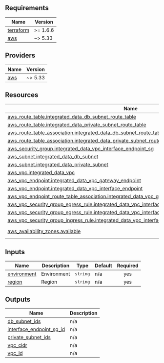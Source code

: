 <!-- BEGIN_AUTOMATED_TF_DOCS_BLOCK -->
## Requirements

| Name | Version |
|------|---------|
| <a name="requirement_terraform"></a> [terraform](#requirement\_terraform) | >= 1.6.6 |
| <a name="requirement_aws"></a> [aws](#requirement\_aws) | ~> 5.33 |

## Providers

| Name | Version |
|------|---------|
| <a name="provider_aws"></a> [aws](#provider\_aws) | ~> 5.33 |

## Resources

| Name | Type |
|------|------|
| [aws_route_table.integrated_data_db_subnet_route_table](https://registry.terraform.io/providers/hashicorp/aws/latest/docs/resources/route_table) | resource |
| [aws_route_table.integrated_data_private_subnet_route_table](https://registry.terraform.io/providers/hashicorp/aws/latest/docs/resources/route_table) | resource |
| [aws_route_table_association.integrated_data_db_subnet_route_table_assoc](https://registry.terraform.io/providers/hashicorp/aws/latest/docs/resources/route_table_association) | resource |
| [aws_route_table_association.integrated_data_private_subnet_route_table_assoc](https://registry.terraform.io/providers/hashicorp/aws/latest/docs/resources/route_table_association) | resource |
| [aws_security_group.integrated_data_vpc_interface_endpoint_sg](https://registry.terraform.io/providers/hashicorp/aws/latest/docs/resources/security_group) | resource |
| [aws_subnet.integrated_data_db_subnet](https://registry.terraform.io/providers/hashicorp/aws/latest/docs/resources/subnet) | resource |
| [aws_subnet.integrated_data_private_subnet](https://registry.terraform.io/providers/hashicorp/aws/latest/docs/resources/subnet) | resource |
| [aws_vpc.integrated_data_vpc](https://registry.terraform.io/providers/hashicorp/aws/latest/docs/resources/vpc) | resource |
| [aws_vpc_endpoint.integrated_data_vpc_gateway_endpoint](https://registry.terraform.io/providers/hashicorp/aws/latest/docs/resources/vpc_endpoint) | resource |
| [aws_vpc_endpoint.integrated_data_vpc_interface_endpoint](https://registry.terraform.io/providers/hashicorp/aws/latest/docs/resources/vpc_endpoint) | resource |
| [aws_vpc_endpoint_route_table_association.integrated_data_vpc_gateway_endpoint_route_table_association](https://registry.terraform.io/providers/hashicorp/aws/latest/docs/resources/vpc_endpoint_route_table_association) | resource |
| [aws_vpc_security_group_egress_rule.integrated_data_vpc_interface_endpoint_sg_allow_all_egress_ipv4](https://registry.terraform.io/providers/hashicorp/aws/latest/docs/resources/vpc_security_group_egress_rule) | resource |
| [aws_vpc_security_group_egress_rule.integrated_data_vpc_interface_endpoint_sg_allow_all_egress_ipv6](https://registry.terraform.io/providers/hashicorp/aws/latest/docs/resources/vpc_security_group_egress_rule) | resource |
| [aws_vpc_security_group_ingress_rule.integrated_data_vpc_interface_endpoint_sg_allow_ingress_from_vpc](https://registry.terraform.io/providers/hashicorp/aws/latest/docs/resources/vpc_security_group_ingress_rule) | resource |
| [aws_availability_zones.available](https://registry.terraform.io/providers/hashicorp/aws/latest/docs/data-sources/availability_zones) | data source |

## Inputs

| Name | Description | Type | Default | Required |
|------|-------------|------|---------|:--------:|
| <a name="input_environment"></a> [environment](#input\_environment) | Environment | `string` | n/a | yes |
| <a name="input_region"></a> [region](#input\_region) | Region | `string` | n/a | yes |

## Outputs

| Name | Description |
|------|-------------|
| <a name="output_db_subnet_ids"></a> [db\_subnet\_ids](#output\_db\_subnet\_ids) | n/a |
| <a name="output_interface_endpoint_sg_id"></a> [interface\_endpoint\_sg\_id](#output\_interface\_endpoint\_sg\_id) | n/a |
| <a name="output_private_subnet_ids"></a> [private\_subnet\_ids](#output\_private\_subnet\_ids) | n/a |
| <a name="output_vpc_cidr"></a> [vpc\_cidr](#output\_vpc\_cidr) | n/a |
| <a name="output_vpc_id"></a> [vpc\_id](#output\_vpc\_id) | n/a |
<!-- END_AUTOMATED_TF_DOCS_BLOCK -->